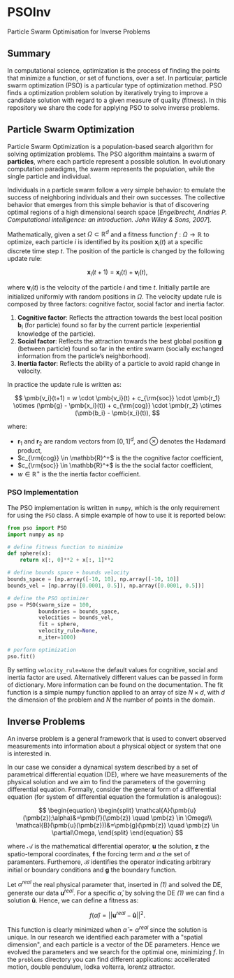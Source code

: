 # PSOInv
Particle Swarm Optimisation for Inverse Problems

## Summary
In computational science, optimization is the process of finding the points that minimize a function, or set of functions, over a set. In particular, particle swarm optimization (PSO) is a particular type of optimization method. PSO finds a optimization problem solution by iteratively trying to improve a candidate solution with regard to a given measure of quality (fitness). In this repository we share the code for applying PSO to solve inverse problems.

## Particle Swarm Optimization
Particle Swarm Optimization is a population-based search algorithm for solving optimization problems. The PSO algorithm maintains a swarm of **particles**, where each particle represent a possible solution. In evolutionary computation paradigms, the swarm represents the population, while the single particle and individual. 

Individuals in a particle swarm follow a very simple behavior: to emulate the success of neighboring individuals and their own successes. The collective behavior that emerges
from this simple behavior is that of discovering optimal regions of a high dimensional
search space [*Engelbrecht, Andries P. Computational intelligence: an introduction. John Wiley & Sons, 2007*].

Mathematically, given a set $\Omega\subset\mathbb{R}^d$ and a fitness function $f : \Omega \rightarrow \mathbb{R}$ to optimize, each particle $i$ is identified by its position $\pmb{x}_i(t)$ at a specific discrete time step $t$. The position of the particle is changed by the following update rule:

$$\pmb{x}_i(t+1) = \pmb{x}_i(t) + \pmb{v}_i(t),$$

where $\pmb{v}_i(t)$ is the velocity of the particle $i$ and time $t$. Initially partile are initialized uniformly with random positions in $\Omega$. The velocity update rule is composed by three factors: cognitive factor, social factor and inertia factor.

1. **Cognitive factor**: Reflects the attraction towards the best local position $\pmb{b}_i$ (for particle) found so far by the current particle (experiential knowledge of the particle).
2. **Social factor**: Reflects the attraction towards the best global position $\pmb{g}$ (between particle) found so far in the entire swarm (socially exchanged information from the
particle’s neighborhood).
3. **Inertia factor**: Reflects the ability of a particle to avoid rapid change in velocity.

In practice the update rule is written as:

$$
\pmb{v_i}(t+1) = w \cdot \pmb{v_i}(t) + c_{\rm{soc}} \cdot \pmb{r_1} \otimes (\pmb{g} - \pmb{x_i}(t)) + c_{\rm{cog}} \cdot \pmb{r_2} \otimes (\pmb{b_i} - \pmb{x_i}(t)),
$$

where:

* $\pmb{r}_1$ and $\pmb{r}_2$ are random vectors from $[0, 1]^d$, and $\otimes$ denotes the Hadamard product,
* $c_{\rm{cog}} \in \mathbb{R}^+$ is the the cognitive factor coefficient,
* $c_{\rm{soc}} \in \mathbb{R}^+$ is the the social factor coefficient,
* $w \in \mathbb{R}^+$ is the the inertia factor coefficient.

### PSO Implementation
The PSO implementation is written in `numpy`, which is the only requirement for using the `PSO` class. A simple example of how to use it is reported below:

```python
from pso import PSO
import numpy as np

# define fitness function to minimize
def sphere(x):
    return x[:, 0]**2 + x[:, 1]**2

# define bounds space + bounds velocity
bounds_space = [np.array([-10, 10], np.array([-10, 10]]
bounds_vel = [np.array([0.0001, 0.5]), np.array([0.0001, 0.5])]

# define the PSO optimizer
pso = PSO(swarm_size = 100,
          boundaries = bounds_space,
          velocities = bounds_vel,
          fit = sphere,
          velocity_rule=None,
          n_iter=1000)

# perform optimization
pso.fit()
```

By setting `velocity_rule=None` the default values for cognitive, social and inertia factor are used. Alternatively different values can be passed in form of dictionary. More information can be found on the documentation. The fit function is a simple numpy function applied to an array of size $N\times d$, with $d$ the dimension of the problem and $N$ the number of points in the domain.

## Inverse Problems
An inverse problem is a general framework that is used to convert observed measurements into information about a physical object or system that one is interested in. 

In our case we consider a dynamical system described by a set of parametrical differential equation (DE), where we have measurements of the physical solution and we aim to find the parameters of the governing differential equation. Formally, consider the general form of a differential equation (for system of differential equation the formulation is analogous):

$$
\begin{equation}
\begin{split}
    \mathcal{A}(\pmb{u}(\pmb{z});\alpha)&=\pmb{f}(\pmb{z}) \quad \pmb{z} \in \Omega\\       
    \mathcal{B}(\pmb{u}(\pmb{z}))&=\pmb{g}(\pmb{z}) \quad \pmb{z} \in \partial\Omega,   
\end{split}
\end{equation}
$$

where $\mathcal{A}$ is the mathematical differential operator, $\pmb{u}$ the solution, $\pmb{z}$ the spatio-temporal coordinates, $\pmb{f}$ the forcing term and $\alpha$ the set of paramenters. Furthemore, $\mathcal{B}$ identifies the operator indicating arbitrary initial or boundary conditions and $\pmb{g}$ the boundary function.

Let $\alpha^{real}$ the real physical parameter that, inserted in *(1)* and solved the DE, generate our data $\pmb{u}^{real}$. For a specific $\hat{\alpha}$, by solving the DE *(1)* we can find a solution $\pmb{\hat{u}}$. Hence, we can define a fitness as:

$$
f(\hat{\alpha}) = || \pmb{u}^{real} - \pmb{\hat{u}} ||^2.
$$

This function is clearly minimized when $\hat{\alpha} = \alpha^{real}$ since the solution is unique. In our research we identified each parameter with a "spatial dimension", and each particle is a vector of the DE parameters. Hence we evolved the parameters and we search for the optimial one, minimizing $f$. In the `problems` directory you can find different applications: accellerated motion, double pendulum, lodka volterra, lorentz attractor. 
